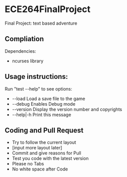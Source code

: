ECE264FinalProject
==================

Final Project: text based adventure

Compliation
-----------

Dependencies:
* ncurses library

Usage instructions:
-----------
Run "test --help" to see options:
* --load        Load a save file to the game
* --debug       Enables Debug mode
* --version     Display the version number and copyrights
* --help|-h     Print this message




Coding and Pull Request
------------

* Try to follow the current layout
* [input more layout later]
* Commit and give reasons for Pull
* Test you code with the latest version
* Please no Tabs
* No white space after Code
